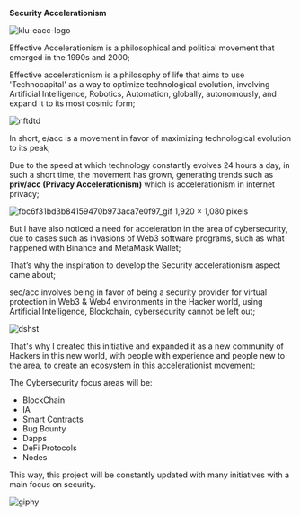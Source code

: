 **Security Accelerationism**

![klu-eacc-logo](https://github.com/user-attachments/assets/b3023fc8-baf8-4651-9794-dc26a75ccfa6)

Effective Accelerationism is a philosophical and political movement that emerged in the 1990s and 2000;

Effective accelerationism is a philosophy of life that aims to use 'Technocapital' as a way to optimize technological evolution, involving Artificial Intelligence, Robotics, Automation, globally, autonomously, and expand it to its most cosmic form;

![nftdtd](https://github.com/user-attachments/assets/45b4115c-ca24-4794-a621-3ce5e200cf7a)

In short, e/acc is a movement in favor of maximizing technological evolution to its peak;

Due to the speed at which technology constantly evolves 24 hours a day, in such a short time, the movement has grown, generating trends such as **priv/acc (Privacy Accelerationism)** which is accelerationism in internet privacy;

![fbc6f31bd3b84159470b973aca7e0f97_gif 1,920 × 1,080 pixels](https://github.com/user-attachments/assets/6fb23bd6-c07a-4807-b842-f42696cb6e93)

But I have also noticed a need for acceleration in the area of cybersecurity, due to cases such as invasions of Web3 software programs, such as what happened with Binance and MetaMask Wallet;

That’s why the inspiration to develop the Security accelerationism aspect came about;

sec/acc involves being in favor of being a security provider for virtual protection in Web3 & Web4 environments in the Hacker world, using Artificial Intelligence, Blockchain, cybersecurity cannot be left out;

![dshst](https://github.com/user-attachments/assets/f5e6a850-02d0-4d4e-88ff-4e4ae9566aa9)

That's why I created this initiative and expanded it as a new community of Hackers in this new world, with people with experience and people new to the area, to create an ecosystem in this accelerationist movement;

The Cybersecurity focus areas will be:

- BlockChain
- IA
- Smart Contracts
- Bug Bounty
- Dapps
- DeFi Protocols
- Nodes

This way, this project will be constantly updated with many initiatives with a main focus on security.

![giphy](https://github.com/user-attachments/assets/f8d22e08-5872-4e12-bade-ac3b2e23be06)
